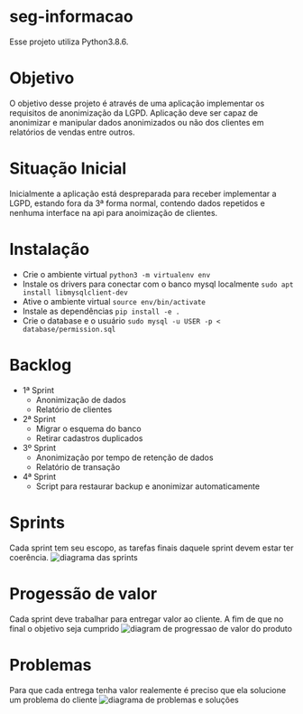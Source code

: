 # seg-informacao
Esse projeto utiliza Python3.8.6. 

# Objetivo
O objetivo desse projeto é através de uma aplicação implementar os requisitos de anonimização da LGPD. Aplicação deve ser capaz de anonimizar e manipular dados anonimizados ou não dos clientes em relatórios de vendas entre outros.

# Situação Inicial
Inicialmente a aplicação está despreparada para receber implementar a LGPD, estando fora da 3ª forma normal, contendo dados repetidos e nenhuma interface na api para anoimização de clientes.

# Instalação
* Crie o ambiente virtual `python3 -m virtualenv env`
* Instale os drivers para conectar com o banco mysql localmente `sudo apt install libmysqlclient-dev`
* Ative o ambiente virtual `source env/bin/activate`
* Instale as dependências `pip install -e .`
* Crie o database e o usuário `sudo mysql -u USER -p < database/permission.sql`
# Backlog
 * 1ª Sprint
   - Anonimização de dados 
   - Relatório de clientes 
 * 2ª Sprint
   - Migrar o esquema do banco
   - Retirar cadastros duplicados
 * 3º Sprint
   - Anonimização por tempo de retenção de dados
   - Relatório de transação
 * 4ª Sprint
   - Script para restaurar backup e anonimizar automaticamente

# Sprints
Cada sprint tem seu escopo, as tarefas finais daquele sprint devem estar ter coerência.
![diagrama das sprints](https://raw.githubusercontent.com/isabellefo/seg-informacao/main/docs/SPRINTS.png)

# Progessão de valor
Cada sprint deve trabalhar para entregar valor ao cliente. A fim de que no final o objetivo seja cumprido
![diagram de progressao de valor do produto](https://raw.githubusercontent.com/isabellefo/seg-informacao/main/docs/progessao-de-valor.png)

# Problemas
Para que cada entrega tenha valor realemente é preciso que ela solucione um problema do cliente
![diagrama de problemas e soluções](https://raw.githubusercontent.com/isabellefo/seg-informacao/main/docs/problemas-solucoes.png)
